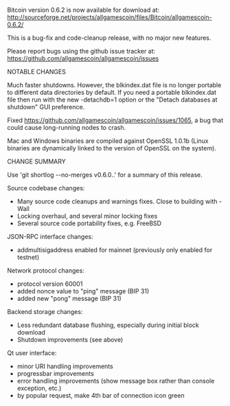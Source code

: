 Bitcoin version 0.6.2 is now available for download at:
http://sourceforge.net/projects/allgamescoin/files/Bitcoin/allgamescoin-0.6.2/

This is a bug-fix and code-cleanup release, with no major new features.

Please report bugs using the github issue tracker at:
https://github.com/allgamescoin/allgamescoin/issues


NOTABLE CHANGES

Much faster shutdowns. However, the blkindex.dat file is no longer
portable to different data directories by default. If you need a
portable blkindex.dat file then run with the new -detachdb=1 option
or the "Detach databases at shutdown" GUI preference.

Fixed https://github.com/allgamescoin/allgamescoin/issues/1065, a bug that
could cause long-running nodes to crash.

Mac and Windows binaries are compiled against OpenSSL 1.0.1b (Linux
binaries are dynamically linked to the version of OpenSSL on the system).


CHANGE SUMMARY

Use 'git shortlog --no-merges v0.6.0..' for a summary of this release.

Source codebase changes:
- Many source code cleanups and warnings fixes.  Close to building with -Wall
- Locking overhaul, and several minor locking fixes
- Several source code portability fixes, e.g. FreeBSD

JSON-RPC interface changes:
- addmultisigaddress enabled for mainnet (previously only enabled for testnet)

Network protocol changes:
- protocol version 60001
- added nonce value to "ping" message (BIP 31)
- added new "pong" message (BIP 31)

Backend storage changes:
- Less redundant database flushing, especially during initial block download
- Shutdown improvements (see above)

Qt user interface:
- minor URI handling improvements
- progressbar improvements
- error handling improvements (show message box rather than console exception,
etc.)
- by popular request, make 4th bar of connection icon green
